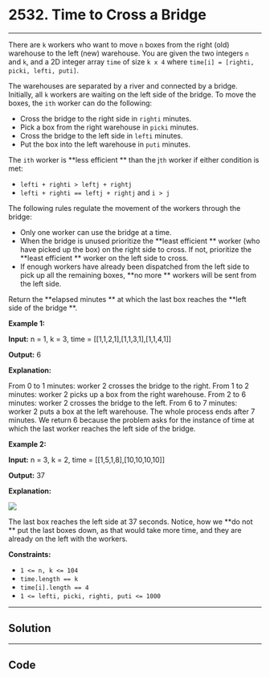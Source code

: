 # 2532. Time to Cross a Bridge

---

There are `k` workers who want to move `n` boxes from the right (old) warehouse to the left (new) warehouse. You are given the two integers `n` and `k`, and a 2D integer array `time` of size `k x 4` where `time[i] = [righti, picki, lefti, puti]`.

The warehouses are separated by a river and connected by a bridge. Initially, all `k` workers are waiting on the left side of the bridge. To move the boxes, the `ith` worker can do the following:

  * Cross the bridge to the right side in `righti` minutes.
  * Pick a box from the right warehouse in `picki` minutes.
  * Cross the bridge to the left side in `lefti` minutes.
  * Put the box into the left warehouse in `puti` minutes.



The `ith` worker is **less efficient ** than the j`th` worker if either condition is met:

  * `lefti + righti > leftj + rightj`
  * `lefti + righti == leftj + rightj` and `i > j`



The following rules regulate the movement of the workers through the bridge:

  * Only one worker can use the bridge at a time.
  * When the bridge is unused prioritize the **least efficient ** worker (who have picked up the box) on the right side to cross. If not, prioritize the **least efficient ** worker on the left side to cross.
  * If enough workers have already been dispatched from the left side to pick up all the remaining boxes, **no more ** workers will be sent from the left side.



Return the **elapsed minutes ** at which the last box reaches the **left side of the bridge **.

 

**Example 1:**

**Input:** n = 1, k = 3, time = [[1,1,2,1],[1,1,3,1],[1,1,4,1]]

**Output:** 6

**Explanation:**


From 0 to 1 minutes: worker 2 crosses the bridge to the right.
From 1 to 2 minutes: worker 2 picks up a box from the right warehouse.
From 2 to 6 minutes: worker 2 crosses the bridge to the left.
From 6 to 7 minutes: worker 2 puts a box at the left warehouse.
The whole process ends after 7 minutes. We return 6 because the problem asks for the instance of time at which the last worker reaches the left side of the bridge.


**Example 2:**

**Input:** n = 3, k = 2, time = [[1,5,1,8],[10,10,10,10]]

**Output:** 37

**Explanation:**


![](https://assets.leetcode.com/uploads/2024/11/21/378539249-c6ce3c73-40e7-4670-a8b5-7ddb9abede11.png)


The last box reaches the left side at 37 seconds. Notice, how we **do not ** put the last boxes down, as that would take more time, and they are already on the left with the workers.

 

**Constraints:**

  * `1 <= n, k <= 104`
  * `time.length == k`
  * `time[i].length == 4`
  * `1 <= lefti, picki, righti, puti <= 1000`

---

## Solution



---

## Code
```python


```